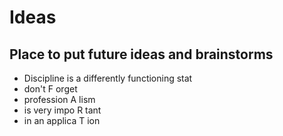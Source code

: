 # Ideas
## Place to put future ideas and brainstorms

- Discipline is a differently functioning stat
- don't F orget
- profession A lism
- is very impo R tant
- in an applica T ion
